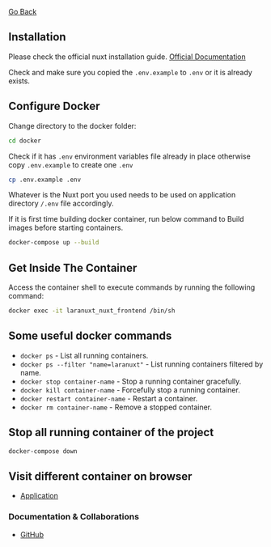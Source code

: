 [Go Back](README.md)

## Installation

Please check the official nuxt installation guide. [Official Documentation](https://nuxt.com/docs)

Check and make sure you copied the `.env.example` to `.env` or it is already exists.

## Configure Docker

Change directory to the docker folder:

```bash
cd docker
```

Check if it has `.env` environment variables file already in place otherwise copy `.env.example` to create one `.env`

```bash
cp .env.example .env
```

Whatever is the Nuxt port you used needs to be used on application directory `/.env` file accordingly.

If it is first time building docker container, run below command to Build images before starting containers.

```bash
docker-compose up --build
```

## Get Inside The Container

Access the container shell to execute commands by running the following command: 

```bash
docker exec -it laranuxt_nuxt_frontend /bin/sh
```

## Some useful docker commands

- `docker ps` - List all running containers.
- `docker ps --filter "name=laranuxt"` - List running containers filtered by name.
- `docker stop container-name` - Stop a running container gracefully.
- `docker kill container-name` - Forcefully stop a running container.
- `docker restart container-name` - Restart a container.
- `docker rm container-name` - Remove a stopped container.

## Stop all running container of the project

```bash
docker-compose down
```

## Visit different container on browser

- [Application](http://localhost:3090)

### Documentation & Collaborations

- [GitHub](https://github.com/phpfarmer/laranuxt-frontend-docker-starter)